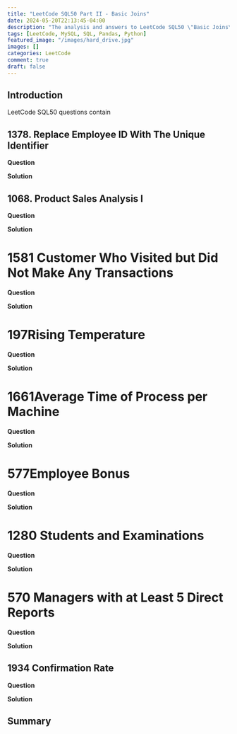 ```yaml
---
title: "LeetCode SQL50 Part II - Basic Joins"
date: 2024-05-20T22:13:45-04:00
description: "The analysis and answers to LeetCode SQL50 \"Basic Joins\" part questions. Both SQL and Pandas methods are used."
tags: [LeetCode, MySQL, SQL, Pandas, Python]
featured_image: "/images/hard_drive.jpg"
images: []
categories: LeetCode
comment: true
draft: false
---
```


## Introduction

LeetCode SQL50 questions contain 

## 1378. Replace Employee ID With The Unique Identifier

**Question**

**Solution**

## 1068. Product Sales Analysis I

**Question**

**Solution**

# 1581 Customer Who Visited but Did Not Make Any Transactions

**Question**

**Solution**

# 197Rising Temperature

**Question**

**Solution**

# 1661Average Time of Process per Machine

**Question**

**Solution**

# 577Employee Bonus

**Question**

**Solution**

# 1280 Students and Examinations

**Question**

**Solution**

# 570 Managers with at Least 5 Direct Reports

**Question**

**Solution**

## 1934 Confirmation Rate

**Question**

**Solution**


## Summary


